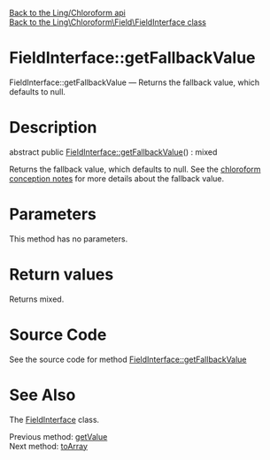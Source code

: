 [Back to the Ling/Chloroform api](https://github.com/lingtalfi/Chloroform/blob/master/doc/api/Ling/Chloroform.md)<br>
[Back to the Ling\Chloroform\Field\FieldInterface class](https://github.com/lingtalfi/Chloroform/blob/master/doc/api/Ling/Chloroform/Field/FieldInterface.md)


FieldInterface::getFallbackValue
================



FieldInterface::getFallbackValue — Returns the fallback value, which defaults to null.




Description
================


abstract public [FieldInterface::getFallbackValue](https://github.com/lingtalfi/Chloroform/blob/master/doc/api/Ling/Chloroform/Field/FieldInterface/getFallbackValue.md)() : mixed




Returns the fallback value, which defaults to null.
See the [chloroform conception notes](https://github.com/lingtalfi/Chloroform/blob/master/doc/pages/chloroform-discussion.md) for more details about the fallback value.




Parameters
================

This method has no parameters.


Return values
================

Returns mixed.








Source Code
===========
See the source code for method [FieldInterface::getFallbackValue](https://github.com/lingtalfi/Chloroform/blob/master/Field/FieldInterface.php#L94-L94)


See Also
================

The [FieldInterface](https://github.com/lingtalfi/Chloroform/blob/master/doc/api/Ling/Chloroform/Field/FieldInterface.md) class.

Previous method: [getValue](https://github.com/lingtalfi/Chloroform/blob/master/doc/api/Ling/Chloroform/Field/FieldInterface/getValue.md)<br>Next method: [toArray](https://github.com/lingtalfi/Chloroform/blob/master/doc/api/Ling/Chloroform/Field/FieldInterface/toArray.md)<br>

